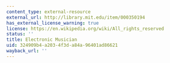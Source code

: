 ```yaml
---
content_type: external-resource
external_url: http://library.mit.edu/item/000350194
has_external_license_warning: true
license: https://en.wikipedia.org/wiki/All_rights_reserved
status: ''
title: Electronic Musician
uid: 324909b4-a203-4f3d-a84a-96401ad86621
wayback_url: ''
---
```

